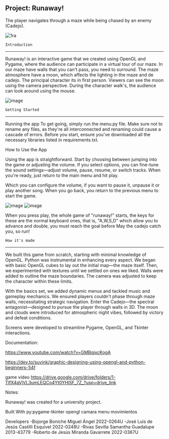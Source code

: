 Project: Runaway!
-------------------------------------------------------------------------------------

The player navigates through a maze while being chased by an enemy (Cadejo).

![1ra](https://github.com/VampSniper/ProyectoJuego/assets/110701630/3a533352-5a64-4632-9868-cb8024d29e7f)

	Introduction
-------------------------------------------------------------------------------------

Runaway! is an interactive game that we created using OpenGL and Pygame, 
where the audience can participate in a virtual tour of our maze. In our 
maze have walls that you can't pass, you need to surround. The maze atmosphere 
have a moon, which affects the lighting in the maze and de cadejo. The principal 
character its in first person. Viewers can see the moon using the camera perspective. 
During the character walk's, the audience can look around using the mouse.

![image](https://github.com/VampSniper/ProyectoJuego/assets/110701630/c0a76290-faf3-4483-a881-e90c4fb54f9d)



	Getting Started
-------------------------------------------------------------------------------------

Running the app
To get going, simply run the menu.py file. Make sure not to rename any files, as they're 
all interconnected and renaming could cause a cascade of errors. Before you start, 
ensure you've downloaded all the necessary libraries listed in requirements.txt.

How to Use the App

Using the app is straightforward. Start by choosing between jumping into the game or 
adjusting the volume. If you select options, you can fine-tune the sound settings—adjust 
volume, pause, resume, or switch tracks. When you're ready, 
just return to the main menu and hit play.

Which you can configure the volume, if you want to pause it, unpause it or play 
another song.
When you go back, you return to the previous menu to start the game.

![image](https://github.com/VampSniper/ProyectoJuego/assets/110701630/6a0fdbcc-16b4-4dc9-92b1-e104628b4355)
![image](https://github.com/VampSniper/ProyectoJuego/assets/110701630/42d6584d-979e-4c00-9313-40c836db8da4)


When you press play, the whole game of "runaway!" starts, the keys for these 
are the normal keyboard ones, that is, "A,W,S,D" which allow you to advance and 
double, you must reach the goal before May the cadejo catch you, so run!



	How it's made
-------------------------------------------------------------------------------------

We built this game from scratch, starting with minimal knowledge of OpenGL. 
Python was instrumental in enhancing every aspect. We began with basic OpenGL cubes 
to lay out the initial map—the maze itself. Then, we experimented with textures until 
we settled on ones we liked. Walls were added to outline the maze boundaries. 
The camera was adjusted to keep the character within these limits.

With the basics set, we added dynamic menus and tackled music and gameplay mechanics. 
We ensured players couldn't phase through maze walls, necessitating strategic navigation. 
Enter the Cadejo—the spectral antagonist—designed to pursue the player through walls in 3D. 
The moon and clouds were introduced for atmospheric night vibes, 
followed by victory and defeat conditions.

Screens were developed to streamline Pygame, OpenGL, and Tkinter interactions.

Documentation:

https://www.youtube.com/watch?v=GMBqjxcKogA

https://dev.to/suvink/graphic-designing-using-opengl-and-python-beginners-1i4f

game video
https://drive.google.com/drive/folders/1-TlfX4aVjVL3umLEQCo4Yt0YHlSF_7Z_?usp=drive_link

Notes:

Runaway! was created for a university project.

Built With
py:pygame-tkinter
opengl
camara
menu
movimientos

Developers
-Bojorge Boniche Miguel Ángel          2022-0264U 
-José Luis de Jesús Castilli Esquivel  2022-0248U
-Rivas Sevilla Samantha Guadalupe      2013-43779
-Roberto de Jesús Miranda Gavarrete    2022-0367U

